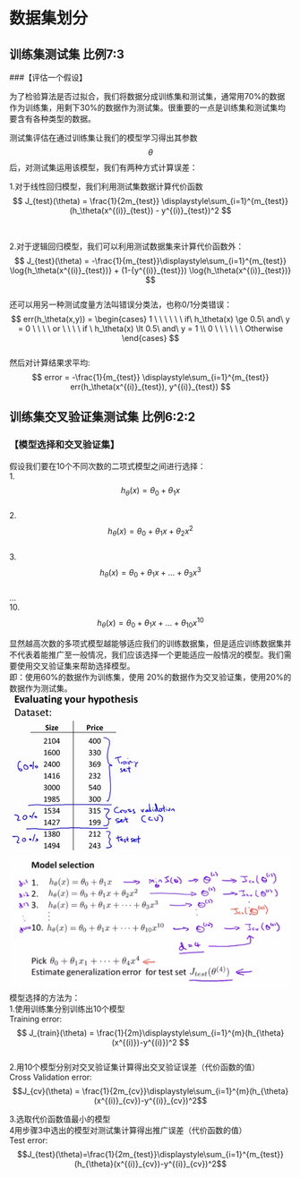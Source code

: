 # 数据集划分

## 训练集测试集 比例7:3  
###【评估一个假设】  

为了检验算法是否过拟合，我们将数据分成训练集和测试集，通常用70%的数据作为训练集，用剩下30%的数据作为测试集。很重要的一点是训练集和测试集均要含有各种类型的数据。

测试集评估在通过训练集让我们的模型学习得出其参数 $$\theta$$ 后，对测试集运用该模型，我们有两种方式计算误差：  

1.对于线性回归模型，我们利用测试集数据计算代价函数  
$$ J_{test}(\theta) = \frac{1}{2m_{test}} \displaystyle\sum_{i=1}^{m_{test}} (h_\theta(x^{(i)}_{test}) - y^{(i)}_{test})^2 $$

<br>

2.对于逻辑回归模型，我们可以利用测试数据集来计算代价函数外：  
$$ J_{test}(\theta) = -\frac{1}{m_{test}}\displaystyle\sum_{i=1}^{m_{test}} \log{h_\theta(x^{(i)}_{test})} + (1-{y^{(i)}_{test}}) \log{h_\theta(x^{(i)}_{test})} $$  
还可以用另一种测试度量方法叫错误分类法，也称0/1分类错误：  
$$ err(h_\theta(x,y)) = \begin{cases}  1 \ \ \ \ \ \   if\  h_\theta(x) \ge 0.5\ and\ y = 0  \ \ \ \ or  \ \ \ \ if \ h_\theta(x) \lt 0.5\ and\ y = 1  \\   0 \ \ \ \ \ \   Otherwise    \end{cases} $$  
然后对计算结果求平均: $$ error = -\frac{1}{m_{test}} \displaystyle\sum_{i=1}^{m_{test}} err(h_\theta(x^{(i)}_{test}), y^{(i)}_{test}) $$

##  训练集交叉验证集测试集 比例6:2:2  
### 【模型选择和交叉验证集】  
假设我们要在10个不同次数的二项式模型之间进行选择：  
1.$$ h_\theta(x) = \theta_0 + \theta_1 x $$  
2.$$ h_\theta(x) = \theta_0 + \theta_1 x + \theta_2 x^2 $$  
3.$$ h_\theta(x) = \theta_0 + \theta_1 x + ... + \theta_3 x^3 $$  
...  
10.$$ h_\theta(x) = \theta_0 + \theta_1 x + ... + \theta_{10} x^{10} $$  

显然越高次数的多项式模型越能够适应我们的训练数据集，但是适应训练数据集并不代表着能推广至一般情况，我们应该选择一个更能适应一般情况的模型。我们需要使用交叉验证集来帮助选择模型。  
即：使用60%的数据作为训练集，使用 20%的数据作为交叉验证集，使用20%的数据作为测试集。  
<img src="images/data-set-division-1.png" width="300px"/>  
<img src="images/data-set-division-2.png" width="500px"/>  
模型选择的方法为：  
1.使用训练集分别训练出10个模型   
Training error:  
 $$ J_{train}(\theta) = \frac{1}{2m}\displaystyle\sum_{i=1}^{m}(h_{\theta}(x^{(i)})-y^{(i)})^2 $$  
2.用10个模型分别对交叉验证集计算得出交叉验证误差（代价函数的值）  
 Cross Validation error:  
 $$J_{cv}(\theta) = \frac{1}{2m_{cv}}\displaystyle\sum_{i=1}^{m}(h_{\theta}(x^{(i)}_{cv})-y^{(i)}_{cv})^2$$   

3.选取代价函数值最小的模型  
4用步骤3中选出的模型对测试集计算得出推广误差（代价函数的值）  
 Test error:  
 $$J_{test}(\theta)=\frac{1}{2m_{test}}\displaystyle\sum_{i=1}^{m_{test}}(h_{\theta}(x^{(i)}_{cv})-y^{(i)}_{cv})^2$$  
